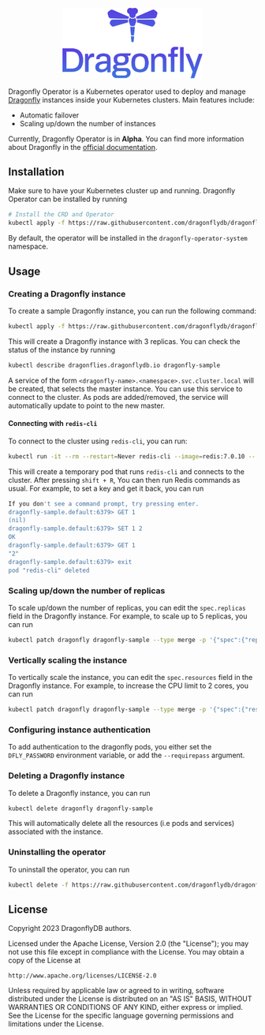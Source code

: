 <p align="center">
  <a href="https://dragonflydb.io">
    <img  src="/.github/images/logo-full.svg"
      width="284" border="0" alt="Dragonfly">
  </a>
</p>

Dragonfly Operator is a Kubernetes operator used to deploy and manage [Dragonfly](https://dragonflydb.io/) instances inside your Kubernetes clusters.
Main features include:

- Automatic failover
- Scaling up/down the number of instances

Currently, Dragonfly Operator is in **Alpha**. You can find more information about Dragonfly in the [official documentation](https://dragonflydb.io/docs/).

## Installation

Make sure to have your Kubernetes cluster up and running. Dragonfly Operator can be installed by running

```sh
# Install the CRD and Operator
kubectl apply -f https://raw.githubusercontent.com/dragonflydb/dragonfly-operator/main/manifests/dragonfly-operator.yaml
```

By default, the operator will be installed in the `dragonfly-operator-system` namespace.

## Usage

### Creating a Dragonfly instance

To create a sample Dragonfly instance, you can run the following command:

```sh
kubectl apply -f https://raw.githubusercontent.com/dragonflydb/dragonfly-operator/main/config/samples/v1alpha1_dragonfly.yaml
```

This will create a Dragonfly instance with 3 replicas. You can check the status of the instance by running

```sh
kubectl describe dragonflies.dragonflydb.io dragonfly-sample
```

A service of the form `<dragonfly-name>.<namespace>.svc.cluster.local` will be created, that selects the master instance. You can use this service to connect to the cluster. As pods are added/removed, the service will automatically update to point to the new master.

#### Connecting with `redis-cli`

To connect to the cluster using `redis-cli`, you can run:

```sh
kubectl run -it --rm --restart=Never redis-cli --image=redis:7.0.10 -- redis-cli -h dragonfly-sample.default
```

This will create a temporary pod that runs `redis-cli` and connects to the cluster. After pressing `shift + R`, You can then run Redis commands as
usual. For example, to set a key and get it back, you can run

```sh
If you don't see a command prompt, try pressing enter.
dragonfly-sample.default:6379> GET 1
(nil)
dragonfly-sample.default:6379> SET 1 2
OK
dragonfly-sample.default:6379> GET 1
"2"
dragonfly-sample.default:6379> exit
pod "redis-cli" deleted
```

### Scaling up/down the number of replicas

To scale up/down the number of replicas, you can edit the `spec.replicas` field in the Dragonfly instance. For example, to scale up to 5 replicas, you can run

```sh
kubectl patch dragonfly dragonfly-sample --type merge -p '{"spec":{"replicas":5}}'
```

### Vertically scaling the instance

To vertically scale the instance, you can edit the `spec.resources` field in the Dragonfly instance. For example, to increase the CPU limit to 2 cores, you can run

```sh
kubectl patch dragonfly dragonfly-sample --type merge -p '{"spec":{"resources":{"requests":{"memory":"1Gi"},"limits":{"memory":"2Gi"}}}}'
```

### Configuring instance authentication

To add authentication to the dragonfly pods, you either set the `DFLY_PASSWORD` environment variable, or add the `--requirepass` argument. 

### Deleting a Dragonfly instance

To delete a Dragonfly instance, you can run

```sh
kubectl delete dragonfly dragonfly-sample
```

This will automatically delete all the resources (i.e pods and services) associated with the instance.

### Uninstalling the operator

To uninstall the operator, you can run

```sh
kubectl delete -f https://raw.githubusercontent.com/dragonflydb/dragonfly-operator/main/manifests/dragonfly-operator.yaml
```

## License

Copyright 2023 DragonflyDB authors.

Licensed under the Apache License, Version 2.0 (the "License");
you may not use this file except in compliance with the License.
You may obtain a copy of the License at

    http://www.apache.org/licenses/LICENSE-2.0

Unless required by applicable law or agreed to in writing, software
distributed under the License is distributed on an "AS IS" BASIS,
WITHOUT WARRANTIES OR CONDITIONS OF ANY KIND, either express or implied.
See the License for the specific language governing permissions and
limitations under the License.
